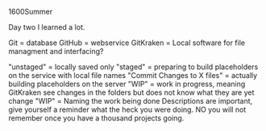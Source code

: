 1600Summer

Day two I learned a lot.

Git = database
GitHub = webservice
GitKraken = Local software for file managment and interfacing?

"unstaged" = locally saved only
"staged" = preparing to build placeholders on the service with local file names
"Commit Changes to X files" = actually building placeholders on the server
"WIP" = work in progress, meaning GitKraken see changes in the folders but does not know what they are yet
change "WIP" = Naming the work being done
Descriptions are important, give yourself a reminder what the heck you were doing. 
NO you will not remember once you have a thousand projects going.